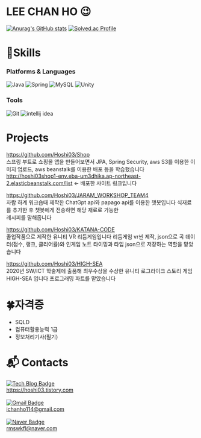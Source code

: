 # LEE CHAN HO 😉

[![Anurag's GitHub stats](https://github-readme-stats.vercel.app/api?username=Hoshi03)](https://github.com/anuraghazra/github-readme-stats)
[![Solved.ac Profile](http://mazassumnida.wtf/api/v2/generate_badge?boj=didqocn114)](https://solved.ac/didqocn114/)
# 💪Skills
### Platforms & Languages
![Java](https://img.shields.io/badge/Java-007396.svg?&style=for-the-badge&logo=Java&logoColor=white)
![Spring](https://img.shields.io/badge/Spring-6DB33F.svg?&style=for-the-badge&logo=Spring&logoColor=white)
![MySQL](https://img.shields.io/badge/MySQL-4479A1.svg?&style=for-the-badge&logo=MySQL&logoColor=white)
![Unity](https://img.shields.io/badge/-Unity-%23444444?&style=for-the-badge&logo=Unity&logoColor=white)
### Tools
![Git](https://img.shields.io/badge/Git-F05032.svg?&style=for-the-badge&logo=Git&logoColor=white)
![intellij idea](https://img.shields.io/badge/intellij%20idea-000000.svg?&style=for-the-badge&logo=intellij%20idea&logoColor=white)


# Projects
https://github.com/Hoshi03/Shop<br>
스프링 부트로 쇼핑몰 앱을 만들어보면서 JPA, Spring Security, aws S3를 이용한 이미지 업로드, aws beanstalk를 이용한 배포 등을 학습했습니다<br>
http://hoshi03shop1-env.eba-um3dhika.ap-northeast-2.elasticbeanstalk.com/list <- 배포한 사이트 링크입니다

https://github.com/Hoshi03/JARAM_WORKSHOP_TEAM4<br>
자람 하계 워크숍때 제작한 ChatGpt api와 papago api를 이용한 챗봇입니다
식재료를 추가한 후 챗봇에게 전송하면 해당 재료로 가능한<br> 레시피를 말해줍니다

https://github.com/Hoshi03/KATANA-CODE<br>
졸업작품으로 제작한 유니티 VR 리듬게임입니다
리듬게임 vr씬 제작, json으로 곡 데이터(점수, 랭크, 클리어률)와 인게임 노트 타이밍과 타입 json으로 저장하는 역할을 맡았습니다

https://github.com/Hoshi03/HIGH-SEA<br>
2020년 SW/ICT 학술제에 출품해 최우수상을 수상한 유니티 로그라이크 스토리 게임 HIGH-SEA 입니다
프로그래밍 파트를 맡았습니다


# 🍀자격증
* SQLD
* 컴퓨터활용능력 1급
* 정보처리기사(필기)


# :mailbox_with_mail: Contacts
[![Tech Blog Badge](http://img.shields.io/badge/-Tech%20blog-black?style=flat-square&logo=github&link=https://hoshi03.tistory.com/)](https://hoshi03.tistory.com/)<br/>
https://hoshi03.tistory.com<br/><br/>
[![Gmail Badge](https://img.shields.io/badge/Gmail-d14836?style=flat-square&logo=Gmail&logoColor=white&link=mailto:ichanho114@gmail.com)](mailto:ichanho114@gmail.com)<br/>
ichanho114@gmail.com<br/><br/>
[![Naver Badge](https://img.shields.io/badge/Naver-03C75A?style=flat-square&logo=Naver&logoColor=white&link=mailto:rmswkfl@naver.com)](mailto:rmswkfl@naver.com)<br/>
rmswkfl@naver.com<br/>


